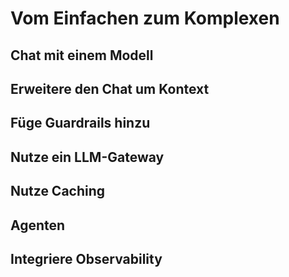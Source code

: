 # Vom Einfachen zum Komplexen

## Chat mit einem Modell

## Erweitere den Chat um Kontext

## Füge Guardrails hinzu

## Nutze ein LLM-Gateway

## Nutze Caching

## Agenten

## Integriere Observability
